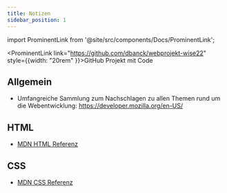 ```yaml
---
title: Notizen
sidebar_position: 1
---
```


import ProminentLink from '@site/src/components/Docs/ProminentLink';

<ProminentLink link="https://github.com/dbanck/webprojekt-wise22" style={{width: "20rem" }}>GitHub Projekt mit Code</ProminentLink>

## Allgemein

- Umfangreiche Sammlung zum Nachschlagen zu allen Themen rund um die Webentwicklung: https://developer.mozilla.org/en-US/

## HTML

- [MDN HTML Referenz](https://developer.mozilla.org/en-US/docs/Web/HTML/Element)

## CSS

- [MDN CSS Referenz](https://developer.mozilla.org/en-US/docs/Web/CSS/Reference)
